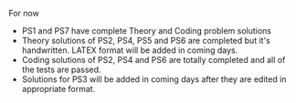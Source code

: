 For now

- PS1 and PS7 have complete Theory and Coding problem solutions
- Theory solutions of PS2, PS4, PS5 and PS6 are completed but it's handwritten. LATEX format will be added in coming days.
- Coding solutions of PS2, PS4 and PS6 are totally completed and all of the tests are passed. 
- Solutions for PS3 will be added in coming days after they are edited in appropriate format. 
